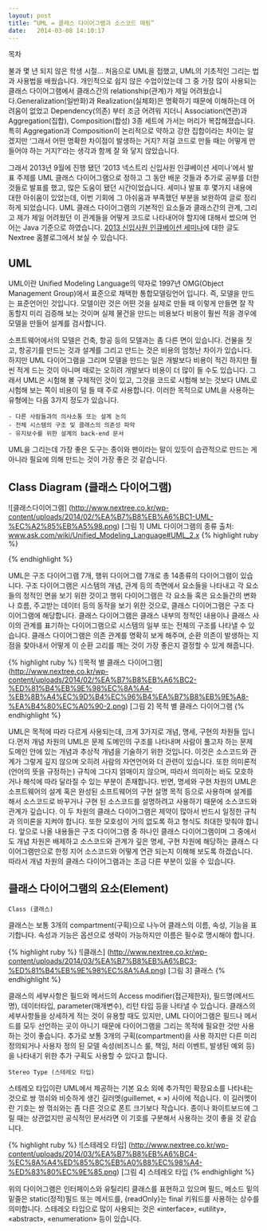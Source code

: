 ```yaml
---
layout: post
title: “UML = 클래스 다이어그램과 소스코드 매핑”
date:   2014-03-08 14:10:17
---
```


<div id="toc"><p class="toc_title">목차</p></div>

불과 몇 년 되지 않은 학생 시절… 처음으로 UML을 접했고, UML의 기초적인 그리는 법과 사용법을 배웠습니다. 개인적으로 쉽지 않은 수업이었는데 그 중 가장 많이 사용되는 클래스 다이어그램에서 클래스간의 relationship(관계)가 제일 어려웠습니다.Generalization(일반화)과 Realization(실체화)은 명확하기 때문에 이해하는데 어려움이 없었고 Dependency(의존) 부터 조금 어려워 지더니 Association(연관)과 Aggregation(집합), Composition(합성) 3종 세트에 가서는 머리가 복잡해졌습니다. 특히 Aggregation과 Composition이 논리적으로 약하고 강한 집합이라는 차이는 알겠지만 ‘그래서 어떤 명확한 차이점이 발생하는 거지? 저걸 코드로 만들 때는 어떻게 만들어야 하는 거지?’라는 생각과 함께 잘 와 닿지 않았습니다.

그래서 2013년 9월에 진행 됐던 ’2013 넥스트리 신입사원 인큐베이션 세미나’에서 발표 주제를 UML 클래스 다이어그램으로 정하고 그 동안 배운 것들과 추가로 공부를 더한 것들로 발표를 했고, 많은 도움이 됐던 시간이었습니다. 세미나 발표 후 몇가지 내용에 대한 아쉬움이 있었는데, 이번 기회에 그 아쉬움과 부족했던 부분을 보완하여 글로 정리하게 되었습니다. UML 클래스 다이어그램의 기본적인 요소들과 클래스간의 관계, 그리고 제가 제일 어려웠던 이 관계들을 어떻게 코드로 나타내어야 할지에 대해서 썼으며 언어는 Java 기준으로 하였습니다. [2013 신입사원 인큐베이션 세미나](http://www.nextree.co.kr/p4738)에 대한 글도 Nextree 홈블로그에서 보실 수 있습니다.


## UML

UML이란 Unified Modeling Language의 약자로 1997년 OMG(Object Management Group)에서 표준으로 채택한 통합모델링언어 입니다. 즉, 모델을 만드는 표준언어인 것입니다. 모델이란 것은 어떤 것을 실제로 만들 때 이렇게 만들면 잘 작동할지 미리 검증해 보는 것이며 실제 물건을 만드는 비용보다 비용이 훨씬 적을 경우에 모델을 만들어 설계를 검사합니다.

소프트웨어에서의 모델은 건축, 항공 등의 모델과는 좀 다른 면이 있습니다. 건물을 짓고, 항공기를 만드는 것과 설계를 그리고 만드는 것은 비용의 엄청난 차이가 있습니다. 하지만 UML 다이어그램을 그리며 모델을 만드는 일은 개발보다 비용이 적긴 하지만 훨씬 적게 드는 것이 아니며 때로는 오히려 개발보다 비용이 더 많이 들 수도 있습니다. 그래서 UML은 시험해 볼 구체적인 것이 있고, 그것을 코드로 시험해 보는 것보다 UML로 시험해 보는 쪽이 비용이 덜 들 때 주로 사용합니다. 이러한 목적으로 UML을 사용하는 유형에는 다음 3가지 정도가 있습니다.

    - 다른 사람들과의 의사소통 또는 설계 논의
    - 전체 시스템의 구조 및 클래스의 의존성 파악
    - 유지보수를 위한 설계의 back-end 문서

UML을 그리는데 가장 좋은 도구는 종이와 펜이라는 말이 있듯이 습관적으로 만드는 게 아니라 필요에 의해 만드는 것이 가장 좋은 것 같습니다.

## Class Diagram (클래스 다이어그램)
![클래스다이어그램] (http://www.nextree.co.kr/wp-content/uploads/2014/02/%EA%B7%B8%EB%A6%BC1-UML-%EC%A2%85%EB%A5%98.png)
[그림 1] UML 다이어그램의 종류
출처: www.ask.com/wiki/Unified_Modeling_Language#UML_2.x
{% highlight ruby %}

{% endhighlight %}

UML은 구조 다이어그램 7개, 행위 다이어그램 7개로 총 14종류의 다이어그램이 있습니다. 구조 다이어그램은 시스템의 개념, 관계 등의 측면에서 요소들을 나타내고 각 요소들의 정적인 면을 보기 위한 것이고 행위 다이어그램은 각 요소들 혹은 요소들간의 변화나 흐름, 주고받는 데이터 등의 동작을 보기 위한 것으로, 클래스 다이어그램은 구조 다이어그램에 해당합니다. 클래스 다이어그램은 클래스 내부의 정적인 내용이나 클래스 사이의 관계를 표기하는 다이어그램으로 시스템의 일부 또는 전체의 구조를 나타낼 수 있습니다. 클래스 다이어그램은 의존 관계를 명확히 보게 해주며, 순환 의존이 발생하는 지점을 찾아내서 어떻게 이 순환 고리를 깨는 것이 가장 좋은지 결정할 수 있게 해줍니다.

{% highlight ruby %}
![목적 별 클래스 다이어그램] (http://www.nextree.co.kr/wp-content/uploads/2014/02/%EA%B7%B8%EB%A6%BC2-%ED%81%B4%EB%9E%98%EC%8A%A4-%EB%8B%A4%EC%9D%B4%EC%96%B4%EA%B7%B8%EB%9E%A8-%EA%B4%80%EC%A0%90-2.png)
[그림 2] 목적 별 클래스 다이어그램
{% endhighlight %}

UML은 목적에 따라 다르게 사용되는데, 크게 3가지로 개념, 명세, 구현의 차원들 입니다.먼저 개념 차원의 UML은 문제 도메인의 구조를 나타내며 사람이 풀고자 하는 문제 도메인 안에 있는 개념과 추상적 개념을 기술하기 위한 것입니다. 이것은 소스코드와 관계가 그렇게 깊지 않으며 오히려 사람의 자연언어와 더 관련이 있습니다. 또한 의미론적(언어의 뜻을 규정하는) 규칙에 그다지 얽매이지 않으며, 따라서 의미하는 바도 모호하거나 해석에 따라 달라질 수 있는 부분이 존재합니다.
반면, 명세와 구현 차원의 UML은 소프트웨어의 설계 혹은 완성된 소프트웨어의 구현 설명 목적 등으로 사용하며 설계를 해서 소스코드로 바꾸거나 구현 된 소스코드를 설명하려고 사용하기 때문에 소스코드와 관계가 깊습니다. 이 두 차원의 클래스 다이어그램은 제약이 많아서 반드시 일정한 규칙과 의미론을 지켜야 합니다. 또한 모호성이 거의 없도록 하고 형식도 최대한 맞춰야 합니다.
앞으로 나올 내용들은 구조 다이어그램 중 하나인 클래스 다이어그램이며 그 중에서도 개념 차원은 배제하고 소스코드와 관계가 깊은 명세, 구현 차원에 해당하는 클래스 다이어그램만으로 한정 지어 소스코드와 어떻게 연관 되는지 이해해 보도록 하겠습니다. 따라서 개념 차원의 클래스 다이어그램과는 조금 다른 부분이 있을 수 있습니다.

## 클래스 다이어그램의 요소(Element)
`Class (클래스)`

클래스는 보통 3개의 compartment(구획)으로 나누어 클래스의 이름, 속성, 기능을 표기합니다. 속성과 기능은 옵션으로 생략이 가능하지만 이름은 필수로 명시해야 합니다.

{% highlight ruby %}
![클래스] (http://www.nextree.co.kr/wp-content/uploads/2014/03/%EA%B7%B8%EB%A6%BC3-%ED%81%B4%EB%9E%98%EC%8A%A4.png)
[그림 3] 클래스
{% endhighlight %}

클래스의 세부사항은 필드와 메서드의 Access modifier(접근제한자), 필드명(메서드명), 데이터타입, parameter(매개변수), 리턴 타입 등을 나타낼 수 있습니다. 클래스의 세부사항들을 상세하게 적는 것이 유용할 때도 있지만, UML 다이어그램은 필드나 메서드를 모두 선언하는 곳이 아니기 때문에 다이어그램을 그리는 목적에 필요한 것만 사용하는 것이 좋습니다. 추가로 보통 3개의 구획(compartment)을 사용 하지만 다른 미리 정의되거나 사용자 정의 된 모델 속성(비즈니스 룰, 책임, 처리 이벤트, 발생된 예외 등)을 나타내기 위한 추가 구획도 사용할 수 있다고 합니다.

`Stereo Type (스테레오 타입)`

스테레오 타입이란 UML에서 제공하는 기본 요소 외에 추가적인 확장요소를 나타내는 것으로 쌍 꺾쇠와 비슷하게 생긴 길러멧(guillemet, « ») 사이에 적습니다. 이 길러멧이란 기호는 쌍 꺾쇠와는 좀 다른 것으로 폰트 크기보다 작습니다. 종이나 화이트보드에 그릴 때는 상관없지만 공식적인 문서라면 이 기호를 구분해서 사용하는 것이 좋을 것 같습니다.

{% highlight ruby %}
![스테레오 타입] (http://www.nextree.co.kr/wp-content/uploads/2014/03/%EA%B7%B8%EB%A6%BC4-%EC%8A%A4%ED%85%8C%EB%A0%88%EC%98%A4-%ED%83%80%EC%9E%85.png)
[그림 4] 스테레오 타입
{% endhighlight %}

위의 다이어그램은 인터페이스와 유틸리티 클래스를 표현하고 있으며 필드, 메소드 밑의 밑줄은 static(정적)필드 또는 메서드를, {readOnly}는 final 키워드를 사용하는 상수를 의미합니다. 스테레오 타입으로 많이 사용되는 것은 «interface», «utility», «abstract», «enumeration» 등이 있습니다.



